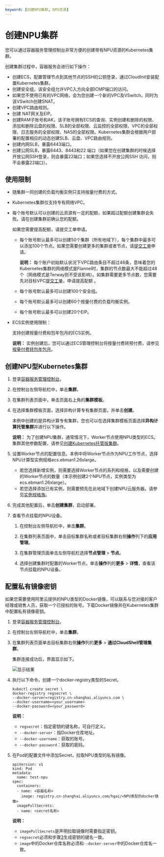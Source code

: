 ```yaml
---
keyword: [创建NPU集群, NPU资源]
---
```


# 创建NPU集群

您可以通过容器服务管理控制台非常方便的创建带有NPU资源的Kubernetes集群。

创建集群过程中，容器服务会进行如下操作：

-   创建ECS，配置管理节点到其他节点的SSH的公钥登录，通过CloudInit安装配置Kubernetes集群。
-   创建安全组，该安全组允许VPC入方向全部ICMP端口的访问。
-   如果您不使用已有的VPC网络，会为您创建一个新的VPC及VSwitch，同时为该VSwitch创建SNAT。
-   创建VPC路由规则。
-   创建 NAT网关及EIP。
-   创建RAM子账号和AK，该子账号拥有ECS的查询、实例创建和删除的权限、添加和删除云盘的权限、SLB的全部权限、云监控的全部权限、VPC的全部权限、日志服务的全部权限、NAS的全部权限。Kubernetes集群会根据用户部署的配置相应的动态创建SLB、云盘、VPC路由规则。
-   创建内网SLB，暴露6443端口。
-   创建公网SLB，暴露6443、8443和22 端口（如果您在创建集群的时候选择开放公网SSH登录，则会暴露22端口；如果您选择不开放公网SSH 访问，则不会暴露22端口）。

## 使用限制

-   随集群一同创建的负载均衡实例只支持按量付费的方式。
-   Kubernetes集群仅支持专有网络VPC。
-   每个账号默认可以创建的云资源有一定的配额，如果超过配额创建集群会失败。请在创建集群前确认您的配额。

    如果您需要提高配额，请提交工单申请。

    -   每个账号默认最多可以创建50个集群（所有地域下），每个集群中最多可以添加100个节点。如果您需要创建更多的集群或者节点，请[提交工单](https://workorder-intl.console.aliyun.com/console.htm)申请。

        **说明：** 每个账户初始默认状况下VPC路由条目不超过48条，意味着您的Kubernetes集群的网络模式是Flannel时，集群的节点数最大不能超过48个（网络模式是Terway则不受该影响）。如集群需要更多节点数，您需要先对目标VPC[提交工单](https://workorder-intl.console.aliyun.com/console.htm)，申请提高配额 。

    -   每个账号默认最多可以创建100个安全组。
    -   每个账号默认最多可以创建60个按量付费的负载均衡实例。
    -   每个账号默认最多可以创建20个EIP。
-   ECS实例使用限制：

    支持创建按量付费和包年包月的ECS实例。

    **说明：** 实例创建后，您可以通过ECS管理控制台将按量付费转预付费，请参见[按量付费转包年包月](/intl.zh-CN/产品计费/转换计费方式/按量付费转包年包月.md)。


## 创建NPU型Kubernetes集群

1.  登录[容器服务管理控制台](https://cs.console.aliyun.com)。

2.  在控制台左侧导航栏中，单击**集群**。

3.  在集群列表页面中，单击页面右上角的**集群模板**。

4.  在选择集群模板页面，选择异构计算专有集群页面，并单击**创建**。

    本例中创建的是异构计算专有集群，您也可以在选择集群模板页面选择**异构计算托管集群**并进行以下操作。

    **说明：** 为了创建NPU集群，通常情况下，Worker节点使用NPU类型的ECS。集群其他参数配置，请参见[创建Kubernetes托管版集群](/intl.zh-CN/Kubernetes集群用户指南/集群/创建集群/创建Kubernetes托管版集群.md)。

5.  设置Worker节点的配置信息。本例中将Worker节点作为NPU工作节点，选择NPU计算型实例规格ecs.ebman1.26xlarge。

    -   若您选择新增实例，则需要选择Worker节点的系列和规格，以及需要创建的Worker节点的数量（本示例创建2个NPU节点，实例类型为ecs.ebman1.26xlarge）。
    -   若您选择添加已有实例，则需要预先在此地域下创建NPU云服务器。请参见[实例规格族](/intl.zh-CN/实例/实例规格族.md)。
6.  完成其他配置后，单击**创建集群**，启动部署。

7.  查看节点挂载的NPU设备。

    1.  在控制台左侧导航栏中，单击**集群**。

    2.  在集群列表页面中，单击目标集群名称或者目标集群右侧**操作**列下的**应用管理**。

    3.  在集群管理页面单击左侧导航栏选择**节点管理** \> **节点**。

    4.  选择创建集群时配置的Worker节点，单击**操作**列的**更多** \> **详情**，查看该节点挂载的NPU设备。


## 配置私有镜像密钥

如果您需要使用阿里云提供的NPU类型的Docker镜像，可以联系与您对接的客户经理或销售人员，获取一个已授权的账号。下载Docker镜像并在Kubernetes集群中配置私有镜像密钥。

1.  登录[容器服务管理控制台](https://cs.console.aliyun.com)。

2.  在控制台左侧导航栏中，单击**集群**。

3.  在集群列表页面单击目标集群右侧**操作**列的**更多** \> **通过CloudShell管理集群**。

    集群连接成功后，界面显示如下。

    ![显示结果](https://static-aliyun-doc.oss-accelerate.aliyuncs.com/assets/img/zh-CN/7875659951/p70024.png)

4.  执行以下命令，创建一个docker-registry类型的Secret。

    ```
    kubectl create secret \
    docker-registry regsecret \
    --docker-server=registry.cn-shanghai.aliyuncs.com \
    --docker-username=<your_username>
    --docker-password=<your_password>
    ```

    **说明：**

    -   `regsecret`：指定密钥的键名称，可自行定义。
    -   `--docker-server`：指Docker仓库地址。
    -   `--docker-username`：获取的账号。
    -   `--docker-password`：获取的密码。
5.  在Pod的配置文件中添加Secret，拉取NPU类型的私有镜像。

    ```
    apiVersion: v1
    kind: Pod
    metadata:
      name: test-npu
    spec:
      containers:
      - name: <容器名称>
        image: registry.cn-shanghai.aliyuncs.com/hgai/<NPU类型的docker镜像>
      imagePullSecrets:
      - name: <secret名称>
    ```

    **说明：**

    -   `imagePullSecrets`是声明拉取镜像时需要指定密钥。
    -   `regsecret`必须和步骤[3](#step_cri_jrl_v1r)生成密钥的键名一致。
    -   `image`中的Docker仓库名称必须和`--docker-server`中的Docker仓库名一致。

